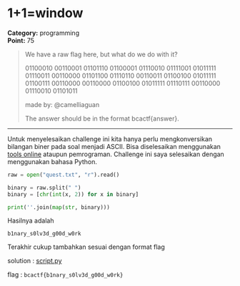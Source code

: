 # 1+1=window
**Category:** programming <br>
**Point:** 75

> We have a raw flag here, but what do we do with it?
> 
> 01100010 00110001 01101110 01100001 01110010 01111001 01011111 01110011 00110000 01101100 01110110 00110011 01100100 01011111 01100111 00110000 00110000 01100100 01011111 01110111 00110000 01110010 01101011
>
> made by: @camelliaguan
> 
> The answer should be in the format bcactf{answer}.

---

Untuk menyelesaikan challenge ini kita hanya perlu mengkonversikan bilangan biner pada soal menjadi ASCII. Bisa diselesaikan menggunakan [tools online](https://www.binaryhexconverter.com/binary-to-ascii-text-converter) ataupun pemrograman. Challenge ini saya selesaikan dengan menggunakan bahasa Python.

```python
raw = open("quest.txt", "r").read()

binary = raw.split(" ")
binary = [chr(int(x, 2)) for x in binary]

print(''.join(map(str, binary)))
```

Hasilnya adalah
```
b1nary_s0lv3d_g00d_w0rk
```

Terakhir cukup tambahkan sesuai dengan format flag

solution : [script.py](./script.py)

flag : `bcactf{b1nary_s0lv3d_g00d_w0rk}`